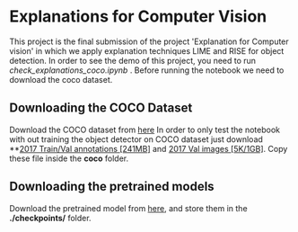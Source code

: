 # Explanations for Computer Vision

This project is the final submission of the project 'Explanation for Computer vision' in which we apply explanation techniques LIME and RISE for object detection.  In order to see the demo of this project, you need to run *check_explanations_coco.ipynb* . 
Before running the notebook we need to download the coco dataset.

## Downloading the COCO Dataset
Download the COCO dataset from [here](https://cocodataset.org/#download)
In order to only test the notebook with out training the object detector on COCO dataset just download **[2017 Train/Val annotations [241MB]](http://images.cocodataset.org/annotations/annotations_trainval2017.zip) and [2017 Val images [5K/1GB]](http://images.cocodataset.org/zips/val2017.zip).  Copy these file inside the **coco** folder. 

## Downloading the pretrained models
Download the pretrained model from [here](https://drive.google.com/drive/folders/1QXIL6wPGCuUyNJ-60W0x9TNR6dM0B9FN?usp=sharing), and store them in the **./checkpoints/** folder.
